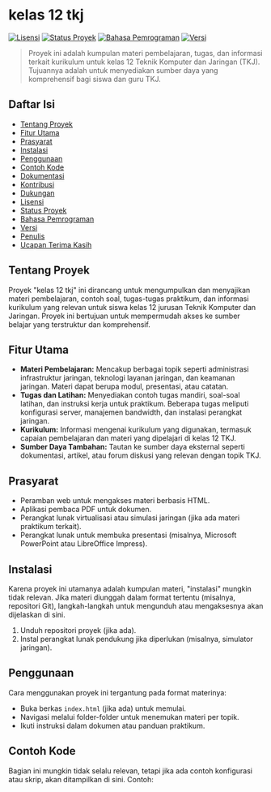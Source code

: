 # kelas 12 tkj

[![Lisensi](https://img.shields.io/badge/License-MIT-yellow.svg)](https://opensource.org/licenses/MIT)
[![Status Proyek](https://img.shields.io/badge/Status-Selesai-brightgreen.svg)](#status-proyek)
[![Bahasa Pemrograman](https://img.shields.io/badge/Bahasa-Tidak%20Berlaku-lightgrey.svg)](#bahasa-pemrograman)
[![Versi](https://img.shields.io/badge/Versi-1.0-brightgreen.svg)](#versi)

> Proyek ini adalah kumpulan materi pembelajaran, tugas, dan informasi terkait kurikulum untuk kelas 12 Teknik Komputer dan Jaringan (TKJ). Tujuannya adalah untuk menyediakan sumber daya yang komprehensif bagi siswa dan guru TKJ.

## Daftar Isi

- [Tentang Proyek](#tentang-proyek)
- [Fitur Utama](#fitur-utama)
- [Prasyarat](#prasyarat)
- [Instalasi](#instalasi)
- [Penggunaan](#penggunaan)
- [Contoh Kode](#contoh-kode)
- [Dokumentasi](#dokumentasi)
- [Kontribusi](#kontribusi)
- [Dukungan](#dukungan)
- [Lisensi](#lisensi)
- [Status Proyek](#status-proyek)
- [Bahasa Pemrograman](#bahasa-pemrograman)
- [Versi](#versi)
- [Penulis](#penulis)
- [Ucapan Terima Kasih](#ucapan-terima-kasih)

## Tentang Proyek

Proyek "kelas 12 tkj" ini dirancang untuk mengumpulkan dan menyajikan materi pembelajaran, contoh soal, tugas-tugas praktikum, dan informasi kurikulum yang relevan untuk siswa kelas 12 jurusan Teknik Komputer dan Jaringan. Proyek ini bertujuan untuk mempermudah akses ke sumber belajar yang terstruktur dan komprehensif.

## Fitur Utama

* **Materi Pembelajaran:** Mencakup berbagai topik seperti administrasi infrastruktur jaringan, teknologi layanan jaringan, dan keamanan jaringan. Materi dapat berupa modul, presentasi, atau catatan.
* **Tugas dan Latihan:** Menyediakan contoh tugas mandiri, soal-soal latihan, dan instruksi kerja untuk praktikum. Beberapa tugas meliputi konfigurasi server, manajemen bandwidth, dan instalasi perangkat jaringan.
* **Kurikulum:** Informasi mengenai kurikulum yang digunakan, termasuk capaian pembelajaran dan materi yang dipelajari di kelas 12 TKJ.
* **Sumber Daya Tambahan:** Tautan ke sumber daya eksternal seperti dokumentasi, artikel, atau forum diskusi yang relevan dengan topik TKJ.

## Prasyarat

* Peramban web untuk mengakses materi berbasis HTML.
* Aplikasi pembaca PDF untuk dokumen.
* Perangkat lunak virtualisasi atau simulasi jaringan (jika ada materi praktikum terkait).
* Perangkat lunak untuk membuka presentasi (misalnya, Microsoft PowerPoint atau LibreOffice Impress).

## Instalasi

Karena proyek ini utamanya adalah kumpulan materi, "instalasi" mungkin tidak relevan. Jika materi diunggah dalam format tertentu (misalnya, repositori Git), langkah-langkah untuk mengunduh atau mengaksesnya akan dijelaskan di sini.

1.  Unduh repositori proyek (jika ada).
2.  Instal perangkat lunak pendukung jika diperlukan (misalnya, simulator jaringan).

## Penggunaan

Cara menggunakan proyek ini tergantung pada format materinya:

* Buka berkas `index.html` (jika ada) untuk memulai.
* Navigasi melalui folder-folder untuk menemukan materi per topik.
* Ikuti instruksi dalam dokumen atau panduan praktikum.

## Contoh Kode

Bagian ini mungkin tidak selalu relevan, tetapi jika ada contoh konfigurasi atau skrip, akan ditampilkan di sini. Contoh:
